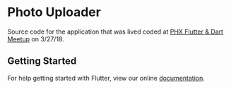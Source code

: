 # Photo Uploader

Source code for the application that was lived coded at [PHX Flutter & Dart Meetup](https://www.meetup.com/PHX-Flutter-Dart-Meetup/events/248573435/) on 3/27/18.

## Getting Started

For help getting started with Flutter, view our online
[documentation](https://flutter.io/).
